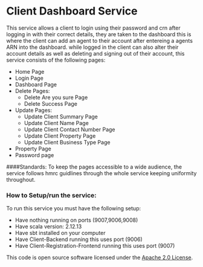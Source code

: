 
# Client Dashboard Service

This service allows a client to login using their password and crn after logging in with their correct details, they are taken to the dashboard this is where the client can add an agent to their account after entereing a agents ARN into the dashboard. while logged in the client can also alter their account details as well as deleting and signing out of their account, this service consists of the following pages:

- Home Page
- Login Page
- Dashboard Page
- Delete Pages:
  - Delete Are you sure Page
  - Delete Success Page
- Update Pages:
  - Update  Client Summary Page
  - Update  Client Name Page
  - Update  Client Contact Number Page
  - Update  Client Property Page
  - Update  Client Business Type Page
- Property Page
- Password page

####Standards:
To keep the pages accessible to a wide audience, the service follows hmrc guidlines through
the whole service keeping uniformity throughout.

### How to Setup/run the service:
To run this service you must have the following setup:
- Have nothing running on ports (9007,9006,9008)
- Have scala version: 2.12.13
- Have sbt installed on your computer
- Have Client-Backend running this uses port (9006)
- Have Client-Registration-Frontend running this uses port (9007)

This code is open source software licensed under the [Apache 2.0 License]("http://www.apache.org/licenses/LICENSE-2.0.html").
